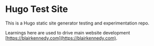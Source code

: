 # Hugo Test Site

This is a Hugo static site generator testing and experimentation repo.

Learnings here are used to drive main website development [https://blairkennedy.com](https://blairkennedy.com).